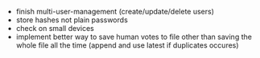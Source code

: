- finish multi-user-management (create/update/delete users)
- store hashes not plain passwords
- check on small devices
- implement better way to save human votes to file other than saving the whole file all the time (append and use latest if duplicates occures)
